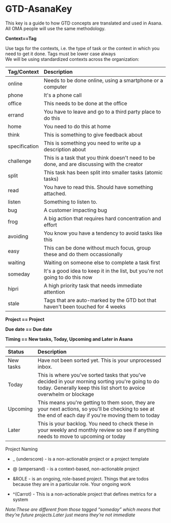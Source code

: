 # GTD-AsanaKey

This key is a guide to how GTD concepts are translated and used in Asana. All OMA people will use the same methodology.

**Context==Tag**

Use tags for the contexts, i.e. the type of task or the context in which you need to get it done. Tags must be lower case always  
We will be using standardized contexts across the organization:

| Tag/Context | Description |
| :--- | :--- |
| online | Needs to be done online, using a smartphone or a computer |
| phone | It's a phone call |
| office | This needs to be done at the office |
| errand | You have to leave and go to a third party place to do this |
| home | You need to do this at home |
| think | This is something to give feedback about |
| specification | This is something you need to write up a description about |
| challenge | This is a task that you think doesn't need to be done, and are discussing with the creator |
| split | This task has been split into smaller tasks \(atomic tasks\) |
| read | You have to read this. Should have something attached. |
| listen | Something to listen to. |
| bug | A customer impacting bug |
| frog | A big action that requires hard concentration and effort |
| avoiding | You know you have a tendency to avoid tasks like this |
| easy | This can be done without much focus, group these and do them occassionally |
| waiting | Waiting on someone else to complete a task first |
| someday | It's a good idea to keep it in the list, but you're not going to do this now |
| hipri | A high priority task that needs immediate attention |
| stale | Tags that are auto-marked by the GTD bot that haven't been touched for 4 weeks |

**Project == Project**

**Due date == Due date**

**Timing == New tasks, Today, Upcoming and Later in Asana**

| Status | Description |
| :--- | :--- |
| New tasks | Have not been sorted yet. This is your unprocessed inbox. |
| Today | This is where you've sorted tasks that you've decided in your morning sorting you're going to do today. Generally keep this list short to avoice overwhelm or blockage |
| Upcoming | This means you're getting to them soon, they are your next actions, so you'll be checking to see at the end of each day if you're moving them to today |
| Later | This is your backlog. You need to check these in your weekly and monthly review so see if anything needs to move to upcoming or today |

Project Naming

* \_ \(underscore\) - is a non-actionable project or a project template

* @ \(ampersand\) - is a context-based, non-actionable project

* &ROLE - is an ongoing, role-based project. Things that are todos because they are in a particular role. Your ongoing work

* ^\(Carrot\) - This is a non-actionable project that defines metrics for a system

_Note:These are different from those tagged “someday” which means that they’re future projects.Later just means they’re not immediate_

